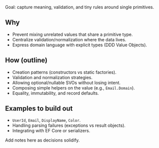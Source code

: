 Goal: capture meaning, validation, and tiny rules around single primitives.

## Why
- Prevent mixing unrelated values that share a primitive type.
- Centralize validation/normalization where the data lives.
- Express domain language with explicit types (DDD Value Objects).

## How (outline)
- Creation patterns (constructors vs static factories).
- Validation and normalization strategies.
- Allowing optional/nullable SVOs without losing intent.
- Composing simple helpers on the value (e.g., `Email.Domain`).
- Equality, immutability, and record defaults.

## Examples to build out
- `UserId`, `Email`, `DisplayName`, `Color`.
- Handling parsing failures (exceptions vs result objects).
- Integrating with EF Core or serializers.

Add notes here as decisions solidify.
